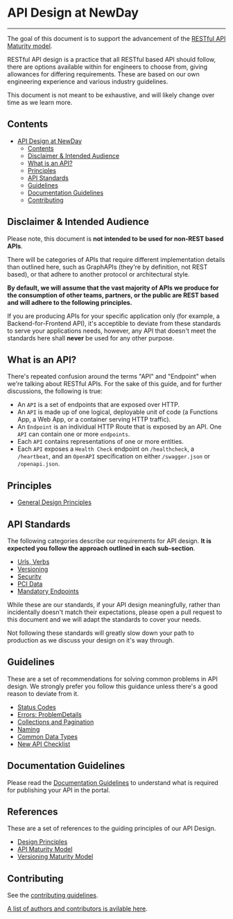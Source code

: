 # API Design at NewDay

---

The goal of this document is to support the advancement of the [RESTful API Maturity model](reference/MaturityModel.md).

RESTful API design is a practice that all RESTful based API should follow, there are options available within for engineers to choose from, giving allowances for differing requirements. These are based on our own engineering experience and various industry guidelines.

This document is not meant to be exhaustive, and will likely change over time as we learn more.

## Contents

<!-- @import "[TOC]" {cmd="toc" depthFrom=1 depthTo=6 orderedList=false} -->

<!-- code_chunk_output -->

- [API Design at NewDay](#api-design-at-newday)
  - [Contents](#contents)
  - [Disclaimer & Intended Audience](#disclaimer--intended-audience)
  - [What is an API?](#what-is-an-api)
  - [Principles](#principles)
  - [API Standards](#api-standards)
  - [Guidelines](#guidelines)
  - [Documentation Guidelines](#documentation-guidelines)
  - [Contributing](#contributing)

<!-- /code_chunk_output -->

## Disclaimer & Intended Audience

Please note, this document is **not intended to be used for non-REST based APIs**.

There will be categories of APIs that require different implementation details than outlined here, such as GraphAPIs (they're by definition, not REST based), or that adhere to another protocol or architectural style.

**By default, we will assume that the vast majority of APIs we produce for the consumption of other teams, partners, or the public are REST based and will adhere to the following principles.**

If you are producing APIs for your specific application only (for example, a Backend-for-Frontend API), it's acceptible to deviate from these standards to serve your applications needs, however, any API that doesn't meet the standards here shall **never** be used for any other purpose.

## What is an API?

There's repeated confusion around the terms "API" and "Endpoint" when we're talking about RESTful APIs. For the sake of this guide, and for further discussions, the following is true:

- An `API` is a set of endpoints that are exposed over HTTP.
- An `API` is made up of one logical, deployable unit of code (a Functions App, a Web App, or a container serving HTTP traffic).
- An `Endpoint` is an individual HTTP Route that is exposed by an API. One `API` can contain one or more `endpoints`.
- Each `API` contains representations of one or more entities.
- Each `API` exposes a `Health Check` endpoint on `/healthcheck`, a `/heartbeat`, and an `OpenAPI` specification on either `/swagger.json` or `/openapi.json`.

## Principles

- [General Design Principles](reference/DesignPrinciples.md)

## API Standards

The following categories describe our requirements for API design. **It is expected you follow the approach outlined in each sub-section**.

- [Urls, Verbs](standards/UrlsAndVerbs.md)
- [Versioning](standards/Versioning.md)
- [Security](standards/Security.md)
- [PCI Data](standards/PCIData.md)
- [Mandatory Endpoints](standards/MandatoryEndpoints.md)

While these are our standards, if your API design meaningfully, rather than incidentally doesn't match their expectations, please open a pull request to this document and we will adapt the standards to cover your needs.

Not following these standards will greatly slow down your path to production as we discuss your design on it's way through.

## Guidelines

These are a set of recommendations for solving common problems in API design. We strongly prefer you follow this guidance unless there's a good reason to deviate from it.

- [Status Codes](guidelines/StatusCodes.md)
- [Errors: ProblemDetails](guidelines/ProblemDetails.md)
- [Collections and Pagination](guidelines/Collections.md)
- [Naming](guidelines/Naming.md)
- [Common Data Types](guidelines/CommonDataTypes.md)
- [New API Checklist](guidelines/NewAPIChecklist.md)

## Documentation Guidelines

Please read the [Documentation Guidelines](guidelines/Documentation.md) to understand what is required for publishing your API in the portal.

## References

These are a set of references to the guiding principles of our API Design.

- [Design Principles](reference/DesignPrinciples.md)
- [API Maturity Model](reference/MaturityModel.md)
- [Versioning Maturity Model](reference/VersioningMaturityModel.md)

## Contributing

See the [contributing guidelines](.github/CONTRIBUTING.md).

[A list of authors and contributors is avilable here](AUTHORS.md).
